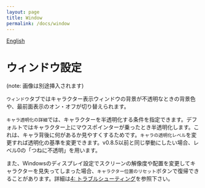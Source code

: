 ```yaml
---
layout: page
title: Window
permalink: /docs/window
---
```


[English](../en/docs/window)

# ウィンドウ設定

(note: 画像は別途挿入されます)

`ウィンドウ`タブではキャラクター表示ウィンドウの背景が不透明なときの背景色や、最前面表示のオン・オフが切り替えられます。

`キャラ透明化の詳細`では、キャラクターを半透明化する条件を指定できます。デフォルトではキャラクター上にマウスポインターが乗ったとき半透明化します。これは、キャラ背後に何があるか見やすくするためです。`キャラの透明化レベル`を変更すれば透明化の基準を変更できます。v0.8.5以前と同じ挙動にしたい場合、レベル0の「つねに不透明」を用います。

また、Windowsのディスプレイ設定でスクリーンの解像度や配置を変更してキャラクターを見失ってしまった場合、`キャラクター位置のリセット`ボタンで復帰できることがあります。詳細は[4: トラブルシューティング](./troubleshooting.html)を参照下さい。
